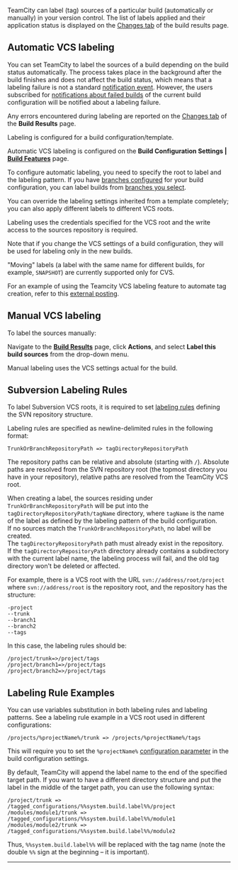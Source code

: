 [//]: # (title: VCS Labeling)
[//]: # (auxiliary-id: VCS Labeling)
TeamCity can label (tag) sources of a particular build (automatically or manually) in your version control. The list of labels applied and their application status is displayed on the [Changes tab](working-with-build-results.md#Changes) of the build results page.

## Automatic VCS labeling

You can set TeamCity to label the sources of a build depending on the build status automatically. The process takes place in the background after the build finishes and does not affect the build status, which means that a labeling failure is not a standard [notification event](subscribing-to-notifications.md#Which+Events+Will+Trigger+Notifications). However, the users subscribed for [notifications about failed builds](subscribing-to-notifications.md#Which+Events+Will+Trigger+Notifications) of the current build configuration will be notified about a labeling failure.

Any errors encountered during labeling are reported on the [Changes tab](working-with-build-results.md#Changes) of the __Build Results__ page.

Labeling is configured for a build configuration/template.

Automatic VCS labeling is configured on the __Build Configuration Settings | [Build Features](adding-build-features.md)__ page.

To configure automatic labeling, you need to specify the root to label and the labeling pattern. If you have [branches configured](working-with-feature-branches.md) for your build configuration, you can label builds from [branches you select](branch-filter.md).

You can override the labeling settings inherited from a template completely; you can also apply different labels to different VCS roots.

<note>

Labeling uses the credentials specified for the VCS root and the write access to the sources repository is required.
</note>

Note that if you change the VCS settings of a build configuration, they will be used for labeling only in the new builds.

"Moving" labels (a label with the same name for different builds, for example, `SNAPSHOT`) are currently supported only for CVS.

For an example of using the Teamcity VCS labeling feature to automate tag creation, refer to this [external posting](http://laurentkempe.com/2010/06/03/Build-and-Deployment-automation-VCS-Root-and-Labeling-in-TeamCity/).

## Manual VCS labeling

To label the sources manually:

Navigate to the __[Build Results](working-with-build-results.md)__ page, click __Actions__, and select __Label this build sources__ from the drop-down menu.

Manual labeling uses the VCS settings actual for the build.

<anchor name="SubversionLabelingRules"/>

## Subversion Labeling Rules
[//]: # (AltHead: SubversionLabelingRules)

To label Subversion VCS roots, it is required to set [labeling rules](subversion.md#Labeling+settings) defining the SVN repository structure.

Labeling rules are specified as newline-delimited rules in the following format:

```Plain Text
TrunkOrBranchRepositoryPath => tagDirectoryRepositoryPath

```

The repository paths can be relative and absolute (starting with `/`). Absolute paths are resolved from the SVN repository root (the topmost directory you have in your repository), relative paths are resolved from the TeamCity VCS root.

When creating a label, the sources residing under `TrunkOrBranchRepositoryPath` will be put into the `tagDirectoryRepositoryPath/tagName` directory, where `tagName` is the name of the label as defined by the labeling pattern of the build configuration.   
If no sources match the `TrunkOrBranchRepositoryPath`, no label will be created.   
The `tagDirectoryRepositoryPath` path must already exist in the repository.   
If the `tagDirectoryRepositoryPath` directory already contains a subdirectory with the current label name, the labeling process will fail, and the old tag directory won't be deleted or affected.

For example, there is a VCS root with the URL `svn://address/root/project` where `svn://address/root` is the repository root, and the repository has the structure:

```Plain Text
-project
--trunk
--branch1
--branch2
--tags

```

In this case, the labeling rules should be:

```Plain Text
/project/trunk=>/project/tags
/project/branch1=>/project/tags
/project/branch2=>/project/tags

```

## Labeling Rule Examples

You can use variables substitution in both labeling rules and labeling patterns. See a labeling rule example in a VCS root used in different configurations:

```Plain Text
/projects/%projectName%/trunk => /projects/%projectName%/tags

```

This will require you to set the `%projectName%` [configuration parameter](configuring-build-parameters.md) in the build configuration settings.

By default, TeamCity will append the label name to the end of the specified target path. If you want to have a different directory structure and put the label in the middle of the target path, you can use the following syntax:


```Plain Text
/project/trunk => /tagged_configurations/%%system.build.label%%/project
/modules/module1/trunk => /tagged_configurations/%%system.build.label%%/module1
/modules/module2/trunk => /tagged_configurations/%%system.build.label%%/module2

```

Thus, `%%system.build.label%%` will be replaced with the tag name (note the double `%%` sign at the beginning – it is important).

__ __